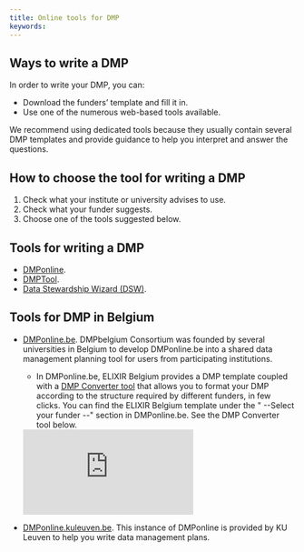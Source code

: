 ```yaml
---
title: Online tools for DMP
keywords:
---
```


## Ways to write a DMP
In order to write your DMP, you can:
* Download the funders’ template and fill it in.
* Use one of the numerous web-based tools available.

We recommend using dedicated tools because they usually contain several DMP templates and provide guidance to help you interpret and answer the questions.

## How to choose the tool for writing a DMP
1. Check what your institute or university advises to use.
2. Check what your funder suggests.
3. Choose one of the tools suggested below.

## Tools for writing a DMP
* [DMPonline](https://dmponline.dcc.ac.uk).
* [DMPTool](https://dmptool.org).
* [Data Stewardship Wizard (DSW)](https://ds-wizard.org/about.html).

## Tools for DMP in Belgium
* [DMPonline.be](https://dmponline.be).
DMPbelgium Consortium was founded by several universities in Belgium to develop DMPonline.be into a shared data management planning tool for users from participating institutions.
  * In DMPonline.be, ELIXIR Belgium provides a DMP template coupled with a [DMP Converter tool](https://dmpconverter.elixir-belgium.org) that allows you to format your DMP according to the structure required by different funders, in few clicks. You can find the ELIXIR Belgium template under the " --Select your funder --" section in DMPonline.be. See the DMP Converter tool below.

  <div class="ratio ratio-16x9">
    <iframe title="DMP converter" src="https://dmpconverter.elixir-belgium.org/" frameborder="0" >
    </iframe>
</div>

* [DMPonline.kuleuven.be](https://dmponline.kuleuven.be).
This instance of DMPonline is provided by KU Leuven to help you write data management plans.
